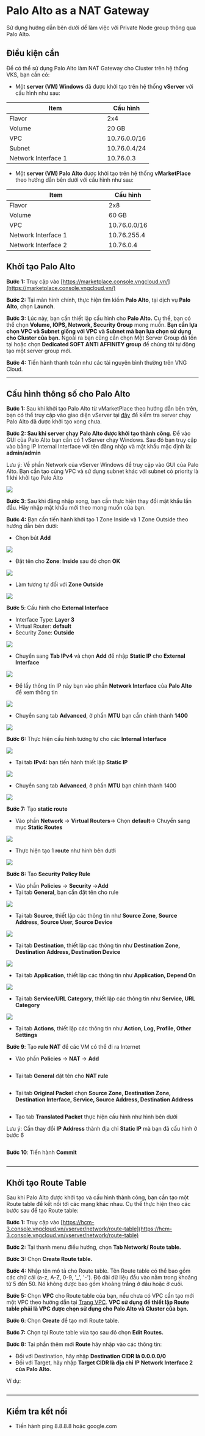 # Palo Alto as a NAT Gateway

Sử dụng hướng dẫn bên dưới dể làm việc với Private Node group thông qua Palo Alto.

## Điều kiện cần

Để có thể sử dụng Palo Alto làm NAT Gateway cho Cluster trên hệ thống VKS, bạn cần có:

* Một **server (VM) Windows** đã được khởi tạo trên hệ thống **vServer** với cấu hình như sau:

<table><thead><tr><th width="240">Item</th><th>Cấu hình</th></tr></thead><tbody><tr><td>Flavor</td><td>2x4</td></tr><tr><td>Volume</td><td>20 GB</td></tr><tr><td>VPC</td><td>10.76.0.0/16</td></tr><tr><td>Subnet</td><td>10.76.0.4/24</td></tr><tr><td>Network Interface 1</td><td>10.76.0.3</td></tr></tbody></table>

* Một **server (VM) Palo Alto** được khởi tạo trên hệ thống **vMarketPlace** theo hướng dẫn bên dưới với cấu hình như sau:

<table><thead><tr><th width="244">Item</th><th>Cấu hình</th></tr></thead><tbody><tr><td>Flavor</td><td>2x8</td></tr><tr><td>Volume</td><td>60 GB</td></tr><tr><td>VPC</td><td>10.76.0.0/16</td></tr><tr><td>Network Interface 1</td><td>10.76.255.4</td></tr><tr><td>Network Interface 2</td><td>10.76.0.4</td></tr></tbody></table>

## Khởi tạo Palo Alto <a href="#toc165621057" id="toc165621057"></a>

**Bước 1:** Truy cập vào [https://marketplace.console.vngcloud.vn/](https://marketplace.console.vngcloud.vn/)

**Bước 2:** Tại màn hình chính, thực hiện tìm kiếm **Palo Alto**, tại dịch vụ **Palo Alto**, chọn **Launch**.

**Bước 3:** Lúc này, bạn cần thiết lập cấu hình cho **Palo Alto.** Cụ thể, bạn có thể chọn **Volume, IOPS, Network, Security Group** mong muốn. **Bạn cần lựa chọn VPC và Subnet giống với VPC và Subnet mà bạn lựa chọn sử dụng cho Cluster của bạn.** Ngoài ra bạn cũng cần chọn Một Server Group đã tồn tại hoặc chọn **Dedicated SOFT ANTI AFFINITY group** để chúng tôi tự động tạo một server group mới.

**Bước 4:** Tiến hành thanh toán như các tài nguyên bình thường trên VNG Cloud.&#x20;

***

## Cấu hình thông số cho Palo Alto <a href="#toc165621058" id="toc165621058"></a>

**Bước 1:** Sau khi khởi tạo Palo Alto từ vMarketPlace theo hướng dẫn bên trên, bạn có thể truy cập vào giao diện vServer tại [đây](https://hcm-3.console.vngcloud.vn/vserver/v-server/cloud-server) để kiểm tra server chạy Palo Alto đã được khởi tạo xong chưa.

**Bước 2: Sau khi server chạy Palo Alto được khởi tạo thành công**. Để vào GUI của Palo Alto bạn cần có 1 vServer chạy Windows. Sau đó bạn truy cập vào bằng IP Internal Interface với tên đăng nhập và mật khẩu mặc định là: **admin/admin**

Lưu ý: Về phần Network của vServer Windows để truy cập vào GUI của Palo Alto. Bạn cần tạo cùng VPC và sử dụng subnet khác với subnet có priority là 1 khi khởi tạo Palo Alto

![](<../../../.gitbook/assets/3 (1).png>)

**Bước 3**: Sau khi đăng nhập xong, bạn cần thực hiện thay đổi mật khẩu lần đầu. Hãy nhập mật khẩu mới theo mong muốn của bạn.

**Bước 4:** Bạn cần tiến hành khởi tạo 1 Zone Inside và 1 Zone Outside theo hướng dẫn bên dưới:

* Chọn bút **Add**

![](<../../../.gitbook/assets/4 (1).png>)

* Đặt tên cho **Zone**: **Inside** sau đó chọn **OK**

![](<../../../.gitbook/assets/5 (1).png>)

* Làm tương tự đối với **Zone Outside**

![](<../../../.gitbook/assets/6 (1).png>)

**Bước 5**: Cấu hình cho **External Interface**

* Interface Type: **Layer 3**
* Virtual Router: **default**
* Security Zone: **Outside**

![](<../../../.gitbook/assets/7 (1).png>)

* Chuyển sang **Tab IPv4** và chọn **Add** để nhập **Static IP** cho **External Interface**

![](../../../.gitbook/assets/8.png)

* Để lấy thông tin IP này bạn vào phần **Network Interface** của **Palo Alto** để xem thông tin

![](../../../.gitbook/assets/9.png)

* Chuyển sang tab **Advanced**, ở phần **MTU** bạn cần chỉnh thành **1400**

![](../../../.gitbook/assets/10.png)

**Bước 6:** Thực hiện cấu hình tương tự cho các **Internal Interface**

![](../../../.gitbook/assets/11.png)

* Tại tab **IPv4:** bạn tiến hành thiết lập **Static IP**

![](../../../.gitbook/assets/12.png)

* Chuyển sang tab **Advanced**, ở phần **MTU** bạn chỉnh thành 1400

![](../../../.gitbook/assets/13.png)

**Bước 7:** Tạo **static route**

* Vào phần **Network** -> **Virtual Routers**-> Chọn **default**-> Chuyển sang mục **Static Routes**

![](../../../.gitbook/assets/14.png)

* Thực hiện tạo 1 **route** như hình bên dưới

![](../../../.gitbook/assets/15.png)

**Bước 8:** Tạo **Security Policy Rule**

* Vào phần **Policies** -> **Security** ->**Add**
* Tại tab **General**, bạn cần đặt tên cho rule

![](../../../.gitbook/assets/16.png)

* Tại tab **Source**, thiết lập các thông tin như **Source Zone**, **Source Address**, **Source User, Source Device**

![](../../../.gitbook/assets/17.png)

* Tại tab **Destination**, thiết lập các thông tin như **Destination Zone, Destination Address, Destination Device**

![](../../../.gitbook/assets/18.png)

* Tại tab **Application**, thiết lập các thông tin như **Application, Depend On**

![](../../../.gitbook/assets/19.png)

* Tại tab **Service/URL Category**, thiết lập các thông tin như **Service, URL Category**

![](../../../.gitbook/assets/20.png)

* Tại tab **Actions**, thiết lập các thông tin như **Action, Log, Profile, Other Settings**

**Bước 9**: Tạo **rule NAT** để các VM có thể đi ra Internet

* Vào phần **Policies** -> **NAT** -> **Add**

<figure><img src="../../../.gitbook/assets/1.png" alt=""><figcaption></figcaption></figure>

* Tại tab **General** đặt tên cho **NAT rule**

<figure><img src="../../../.gitbook/assets/2.png" alt=""><figcaption></figcaption></figure>

* Tại tab **Original Packe**t chọn **Source Zone, Destination Zone, Destination Interface, Service, Source Address, Destination Address**

<figure><img src="../../../.gitbook/assets/3.png" alt=""><figcaption></figcaption></figure>

* Tạo tab **Translated Packet** thực hiện cấu hình như hình bên dưới

Lưu ý: Cần thay đổi **IP Address** thành địa chỉ **Static IP** mà bạn đã cấu hình ở bước 6

<figure><img src="../../../.gitbook/assets/4.png" alt=""><figcaption></figcaption></figure>

**Bước 10**: Tiến hành **Commit**

<figure><img src="../../../.gitbook/assets/5.png" alt=""><figcaption></figcaption></figure>

***

## Khởi tạo Route Table <a href="#khoitaomotpublicclustervoiprivatenodegroup-khoitaoroutetable" id="khoitaomotpublicclustervoiprivatenodegroup-khoitaoroutetable"></a>

Sau khi Palo Alto được khởi tạo và cấu hình thành công, bạn cần tạo một Route table để kết nối tới các mạng khác nhau. Cụ thể thực hiện theo các bước sau để tạo Route table:

**Bước 1:** Truy cập vào [https://hcm-3.console.vngcloud.vn/vserver/network/route-table](https://hcm-3.console.vngcloud.vn/vserver/network/route-table)

**Bước 2:** Tại thanh menu điều hướng, chọn **Tab Network/ Route table.**

**Bước 3:** Chọn **Create Route table.**&#x20;

**Bước 4:** Nhập tên mô tả cho Route table. Tên Route table có thể bao gồm các chữ cái (a-z, A-Z, 0-9, '\_', '-'). Độ dài dữ liệu đầu vào nằm trong khoảng từ 5 đến 50. Nó không được bao gồm khoảng trắng ở đầu hoặc ở cuối.

**Bước 5:** Chọn **VPC** cho Route table của bạn, nếu chưa có VPC cần tạo mới một VPC theo hướng dẫn tại [Trang VPC](https://docs.vngcloud.vn/pages/viewpage.action?pageId=49648039). **VPC sử dụng để thiết lập Route table phải là VPC được chọn sử dụng cho Palo Alto và Cluster của bạn.**

**Bước 6**: Chọn **Create** để tạo mới Route table.

**Bước 7:** Chọn <img src="https://docs-admin.vngcloud.vn/download/thumbnails/73762068/image2024-4-16_15-40-3.png?version=1&#x26;modificationDate=1713256805000&#x26;api=v2" alt="" data-size="line">tại Route table vừa tạo sau đó chọn **Edit Routes.**

**Bước 8:** Tại phần thêm mới **Route** hãy nhập vào các thông tin:&#x20;

* Đối với Destination, hãy nhập **Destination CIDR là 0.0.0.0/0**
* Đối với Target, hãy nhập **Target CIDR là địa chỉ IP Network Interface 2 của Palo Alto.**

Ví dụ:

<figure><img src="../../../.gitbook/assets/image (31).png" alt=""><figcaption></figcaption></figure>

***

## **Kiểm tra kết nối**

* Tiến hành ping 8.8.8.8 hoặc google.com

<figure><img src="../../../.gitbook/assets/7.png" alt=""><figcaption></figcaption></figure>
